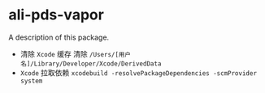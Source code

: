 # ali-pds-vapor

A description of this package.

- 清除 `Xcode` 缓存 清除 `/Users/[用户名]/Library/Developer/Xcode/DerivedData`
- `Xcode` 拉取依赖 `xcodebuild -resolvePackageDependencies -scmProvider system`

